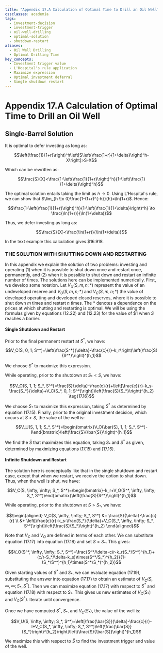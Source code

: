 ```yaml
---
title: "Appendix 17.A Calculation of Optimal Time to Drill an Oil Well"
cssclasses: academia
tags:
  - investment-decision
  - investment-trigger
  - oil-well-drilling
  - optimal-solution
  - shutdown-restart
aliases:
  - Oil Well Drilling
  - Optimal Drilling Time
key_concepts:
  - Investment trigger value
  - L'Hospital's rule application
  - Maximize expression
  - Optimal investment deferral
  - Single shutdown restart
---
```


# Appendix 17.A Calculation of Optimal Time to Drill an Oil Well
## Single-Barrel Solution

It is optimal to defer investing as long as:

$$\left(\frac{1}{1+r}\right)^h\left[S\left(\frac{1+r}{1+\delta}\right)^h-X\right]>S-X$$

Which can be rewritten as:

$$\frac{S}{X}<\frac{1-\left(\frac{1}{1+r}\right)^h}{1-\left(\frac{1}{1+\delta}\right)^h}$$

The optimal solution entails taking the limit as $h \to 0$. Using L'Hospital's rule, we can show that $\lim_{h \to 0}\frac{1-(1+r)^{-h}}{h}=\ln(1+r)$. Hence:

$$\frac{1-\left(\frac{1}{1+r}\right)^h}{1-\left(\frac{1}{1+\delta}\right)^h} \to \frac{\ln(1+r)}{\ln(1+\delta)}$$

Thus, we defer investing as long as:

$$\frac{S}{X}<\frac{\ln(1+r)}{\ln(1+\delta)}$$

In the text example this calculation gives $\$16.918$.

### THE SOLUTION WITH SHUTTING DOWN AND RESTARTING

In this appendix we explain the solution of two problems: investing and operating (1) when it is possible to shut down once and restart once, permanently, and (2) when it is possible to shut down and restart an infinite number of times. The solutions here can be implemented numerically. First, we develop some notation. Let $V_U(S, m, n; *)$ represent the value of an undeveloped reserve and $V_O(S, m, n; *)$ and $V_C(S, m, n; *)$ the value of developed operating and developed closed reserves, where it is possible to shut down $m$ times and restart $n$ times. The $*$ denotes a dependence on the prices at which shutting and restarting is optimal. We will be using the formulas given by equations (12.22) and (12.23) for the value of $\$1$ when $S$ reaches a barrier.

#### Single Shutdown and Restart

Prior to the final permanent restart at $S^*$, we have:

$$V_C(S, 0, 1; S^*)=\left(\frac{S^*}{\delta}-\frac{c}{r}-k_r\right)\left(\frac{S}{S^*}\right)^{h_1}$$

We choose $S^*$ to maximize this expression.

While operating, prior to the shutdown at $S_* < S$, we have:

$$V_O(S, 1, 1; S_*, S^*)=\frac{S}{\delta}-\frac{c}{r}+\left[\frac{c}{r}-k_s-\frac{S_*}{\delta}+V_C(S_*, 0, 1; S^*)\right]\left(\frac{S}{S_*}\right)^{h_2} \tag{17.16}$$

We choose $S_*$ to maximize this expression, taking $S^*$ as determined by equation (17.15). Finally, prior to the original investment decision, which occurs at $\bar{S} > S$, the value of the well is:

$$V_U(S, 1, 1; S_*, S^*)=\begin{bmatrix}V_O(\bar{S}, 1, 1; S_*, S^*)-I\end{bmatrix}\left(\frac{S}{\bar{S}}\right)^{h_1}$$

We find the $\bar{S}$ that maximizes this equation, taking $S_*$ and $S^*$ as given, determined by maximizing equations (17.15) and (17.16).

#### Infinite Shutdown and Restart

The solution here is conceptually like that in the single shutdown and restart case, except that when we restart, we receive the option to shut down. Thus, when the well is shut, we have:

$$V_C(S, \infty, \infty; S_*, S^*)=\begin{bmatrix}-k_r+V_O(S^*, \infty, \infty; S_*, S^*)\end{bmatrix}\left(\frac{S}{S^*}\right)^{h_1}$$

While operating, prior to the shutdown at $S > S_*$, we have:

$$\begin{aligned}
V_O(S, \infty, \infty; S_*, S^*) &= \frac{S}{\delta}-\frac{c}{r} \\
&+ \left[\frac{c}{r}-k_s-\frac{S_*}{\delta}+V_C(S_*, \infty, \infty; S_*, S^*)\right]\left(\frac{S}{S_*}\right)^{h_2}
\end{aligned}$$

Note that $V_C$ and $V_O$ are defined in terms of each other. We can substitute equation (17.17) into equation (17.18) and set $S = S_*$. This gives:

$$V_O(S^*, \infty, \infty; S_*, S^*)=\frac{S^*/\delta-c/r-k_r(S_*/S^*)^{h_1}+(c/r-S_*/\delta-k_s)\times(S^*/S_*)^{h_2}}{1-(S_*/S^*)^{h_1}\times(S^*/S_*)^{h_2}}$$

Given starting values of $S^*$ and $S_*$, we can evaluate equation (17.19), substituting the answer into equation (17.17) to obtain an estimate of $V_C(S, \infty, \infty; S_*, S^*)$. Then we can maximize equation (17.17) with respect to $S^*$ and equation (17.18) with respect to $S_*$. This gives us new estimates of $V_C(S_*)$ and $V_O(S^*)$. Iterate until convergence.

Once we have computed $S^*$, $S_*$, and $V_C(S_*)$, the value of the well is:

$$V_U(S, \infty, \infty; S_*, S^*)=\left[\frac{\bar{S}}{\delta}-\frac{c}{r}-I+V_C(S_*, \infty, \infty; S_*, S^*)\left(\frac{\bar{S}}{S_*}\right)^{h_2}\right]\left(\frac{S}{\bar{S}}\right)^{h_1}$$

We maximize this with respect to $\bar{S}$ to find the investment trigger and value of the well.
